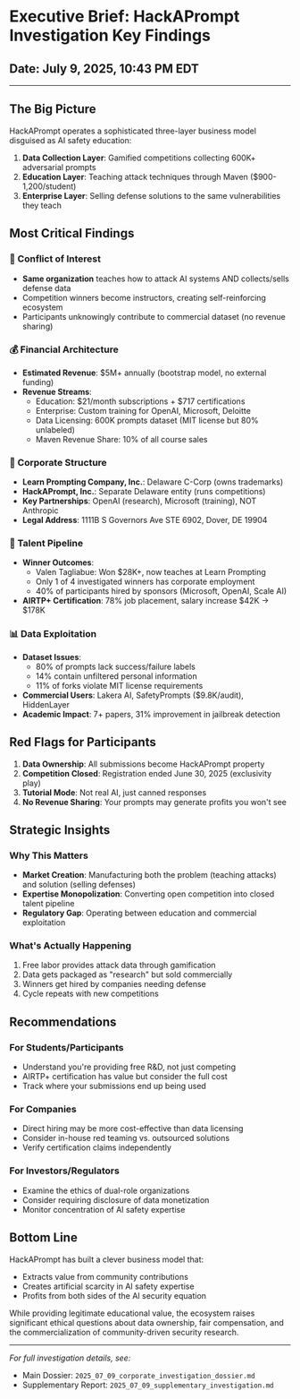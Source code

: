 # Executive Brief: HackAPrompt Investigation Key Findings
## Date: July 9, 2025, 10:43 PM EDT

---

## The Big Picture

HackAPrompt operates a sophisticated three-layer business model disguised as AI safety education:

1. **Data Collection Layer**: Gamified competitions collecting 600K+ adversarial prompts
2. **Education Layer**: Teaching attack techniques through Maven ($900-1,200/student)
3. **Enterprise Layer**: Selling defense solutions to the same vulnerabilities they teach

## Most Critical Findings

### 🚨 Conflict of Interest
- **Same organization** teaches how to attack AI systems AND collects/sells defense data
- Competition winners become instructors, creating self-reinforcing ecosystem
- Participants unknowingly contribute to commercial dataset (no revenue sharing)

### 💰 Financial Architecture
- **Estimated Revenue**: $5M+ annually (bootstrap model, no external funding)
- **Revenue Streams**:
  - Education: $21/month subscriptions + $717 certifications
  - Enterprise: Custom training for OpenAI, Microsoft, Deloitte
  - Data Licensing: 600K prompts dataset (MIT license but 80% unlabeled)
  - Maven Revenue Share: 10% of all course sales

### 🏢 Corporate Structure
- **Learn Prompting Company, Inc.**: Delaware C-Corp (owns trademarks)
- **HackAPrompt, Inc.**: Separate Delaware entity (runs competitions)
- **Key Partnerships**: OpenAI (research), Microsoft (training), NOT Anthropic
- **Legal Address**: 1111B S Governors Ave STE 6902, Dover, DE 19904

### 👥 Talent Pipeline
- **Winner Outcomes**:
  - Valen Tagliabue: Won $28K+, now teaches at Learn Prompting
  - Only 1 of 4 investigated winners has corporate employment
  - 40% of participants hired by sponsors (Microsoft, OpenAI, Scale AI)
- **AIRTP+ Certification**: 78% job placement, salary increase $42K → $178K

### 📊 Data Exploitation
- **Dataset Issues**:
  - 80% of prompts lack success/failure labels
  - 14% contain unfiltered personal information
  - 11% of forks violate MIT license requirements
- **Commercial Users**: Lakera AI, SafetyPrompts ($9.8K/audit), HiddenLayer
- **Academic Impact**: 7+ papers, 31% improvement in jailbreak detection

## Red Flags for Participants

1. **Data Ownership**: All submissions become HackAPrompt property
2. **Competition Closed**: Registration ended June 30, 2025 (exclusivity play)
3. **Tutorial Mode**: Not real AI, just canned responses
4. **No Revenue Sharing**: Your prompts may generate profits you won't see

## Strategic Insights

### Why This Matters
- **Market Creation**: Manufacturing both the problem (teaching attacks) and solution (selling defenses)
- **Expertise Monopolization**: Converting open competition into closed talent pipeline
- **Regulatory Gap**: Operating between education and commercial exploitation

### What's Actually Happening
1. Free labor provides attack data through gamification
2. Data gets packaged as "research" but sold commercially
3. Winners get hired by companies needing defense
4. Cycle repeats with new competitions

## Recommendations

### For Students/Participants
- Understand you're providing free R&D, not just competing
- AIRTP+ certification has value but consider the full cost
- Track where your submissions end up being used

### For Companies
- Direct hiring may be more cost-effective than data licensing
- Consider in-house red teaming vs. outsourced solutions
- Verify certification claims independently

### For Investors/Regulators
- Examine the ethics of dual-role organizations
- Consider requiring disclosure of data monetization
- Monitor concentration of AI safety expertise

## Bottom Line

HackAPrompt has built a clever business model that:
- Extracts value from community contributions
- Creates artificial scarcity in AI safety expertise  
- Profits from both sides of the AI security equation

While providing legitimate educational value, the ecosystem raises significant ethical questions about data ownership, fair compensation, and the commercialization of community-driven security research.

---

*For full investigation details, see:*
- Main Dossier: `2025_07_09_corporate_investigation_dossier.md`
- Supplementary Report: `2025_07_09_supplementary_investigation.md`